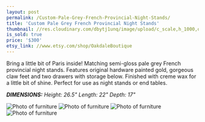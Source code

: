 ```yaml
---
layout: post
permalink: /Custom-Pale-Grey-French-Provincial-Night-Stands/
title: 'Custom Pale Grey French Provincial Night Stands'
thumbnail: //res.cloudinary.com/dbytj1unq/image/upload/c_scale,h_1000,q_80,w_1000/v1429061979/Oakdale-Boutique/Posts/2015-01-06-Custom-Pale-Grey-French-Provincial-Night-Stands/Thumbnail6.jpg
is_sold: true
price: '$300'
etsy_link: //www.etsy.com/shop/OakdaleBoutique
---
```


Bring a little bit of Paris inside! Matching semi-gloss pale grey French provincial night stands. Features original hardware painted gold, gorgeous claw feet and two drawers with storage below. Finished with creme wax for a little bit of shine. Perfect for use as night stands or end tables. 

_**DIMENSIONS:** Height: 26.5" Length: 22" Depth: 17"_

![Photo of furniture][image1]
![Photo of furniture][image2]
![Photo of furniture][image3]
![Photo of furniture][image4]

<!-- Images -->
[image1]: //res.cloudinary.com/dbytj1unq/image/upload/c_limit,q_80,w_2000/v1429061997/Oakdale-Boutique/Posts/2015-01-06-Custom-Pale-Grey-French-Provincial-Night-Stands/IMG_8279.jpg

[image2]: //res.cloudinary.com/dbytj1unq/image/upload/c_limit,q_80,w_2000/v1429061998/Oakdale-Boutique/Posts/2015-01-06-Custom-Pale-Grey-French-Provincial-Night-Stands/IMG_8280.jpg

[image3]: //res.cloudinary.com/dbytj1unq/image/upload/c_limit,q_80,w_2000/v1429061995/Oakdale-Boutique/Posts/2015-01-06-Custom-Pale-Grey-French-Provincial-Night-Stands/IMG_8282.jpg

[image4]: //res.cloudinary.com/dbytj1unq/image/upload/c_limit,q_80,w_2000/v1429061995/Oakdale-Boutique/Posts/2015-01-06-Custom-Pale-Grey-French-Provincial-Night-Stands/IMG_8288.jpg

